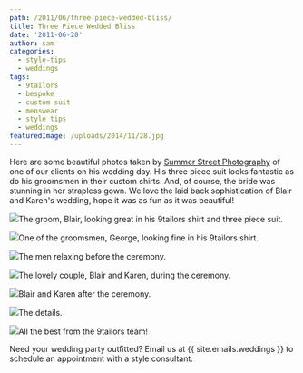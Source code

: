 ```yaml
---
path: /2011/06/three-piece-wedded-bliss/
title: Three Piece Wedded Bliss
date: '2011-06-20'
author: sam
categories:
  - style-tips
  - weddings
tags:
  - 9tailors
  - bespoke
  - custom suit
  - menswear
  - style tips
  - weddings
featuredImage: /uploads/2014/11/28.jpg
---
```

Here are some beautiful photos taken by [Summer Street Photography](http://www.summerstreetphotography.com/) of one of our clients on his wedding day. His three piece suit looks fantastic as do his groomsmen in their custom shirts. And, of course, the bride was stunning in her strapless gown. We love the laid back sophistication of Blair and Karen's wedding, hope it was as fun as it was beautiful!

[![](http://4.bp.blogspot.com/-QYI9TAoDpP0/Tf4YaUW-scI/AAAAAAAAAdM/ZJD-ci9vFc0/s400/Karen%252BBlair-7.jpg)](http://4.bp.blogspot.com/-QYI9TAoDpP0/Tf4YaUW-scI/AAAAAAAAAdM/ZJD-ci9vFc0/s1600/Karen%252BBlair-7.jpg)The groom, Blair, looking great in his 9tailors shirt and three piece suit.

[![](http://3.bp.blogspot.com/-KxNA667ppRg/Tf4YaAKGayI/AAAAAAAAAdE/G-MIO1YNnPI/s400/Karen%252BBlair-5.jpg)](http://3.bp.blogspot.com/-KxNA667ppRg/Tf4YaAKGayI/AAAAAAAAAdE/G-MIO1YNnPI/s1600/Karen%252BBlair-5.jpg)One of the groomsmen, George, looking fine in his 9tailors shirt.

[![](http://2.bp.blogspot.com/-0UYfu6KOdhE/Tf4YatyzsPI/AAAAAAAAAdU/UO7uTm5wuMk/s400/Karen%252BBlair-10.jpg)](http://2.bp.blogspot.com/-0UYfu6KOdhE/Tf4YatyzsPI/AAAAAAAAAdU/UO7uTm5wuMk/s1600/Karen%252BBlair-10.jpg)The men relaxing before the ceremony.

[![](http://2.bp.blogspot.com/-Fm17ImzNSGw/Tf4YbdPkiLI/AAAAAAAAAdk/Rqh772Xi-Gc/s400/Karen%252BBlair-53.jpg)](http://2.bp.blogspot.com/-Fm17ImzNSGw/Tf4YbdPkiLI/AAAAAAAAAdk/Rqh772Xi-Gc/s1600/Karen%252BBlair-53.jpg)The lovely couple, Blair and Karen, during the ceremony.

[![](http://3.bp.blogspot.com/-onzJsLapx74/Tf4Yo2ezCTI/AAAAAAAAAds/bFSUnWYTavE/s400/Karen%252BBlair-74.jpg)](http://3.bp.blogspot.com/-onzJsLapx74/Tf4Yo2ezCTI/AAAAAAAAAds/bFSUnWYTavE/s1600/Karen%252BBlair-74.jpg)Blair and Karen after the ceremony.

[![](http://4.bp.blogspot.com/-eaalg81Z2uA/Tf4Ya5fw9cI/AAAAAAAAAdc/ZwgtVkZ8L5g/s400/Karen%252BBlair-11.jpg)](http://4.bp.blogspot.com/-eaalg81Z2uA/Tf4Ya5fw9cI/AAAAAAAAAdc/ZwgtVkZ8L5g/s1600/Karen%252BBlair-11.jpg)The details.

[![](http://4.bp.blogspot.com/-Jyv1tVx8KT8/Tf4ZpMgzh4I/AAAAAAAAAd8/SMcu392l0Mw/s400/Karen%252BBlair-84.jpg)](http://4.bp.blogspot.com/-Jyv1tVx8KT8/Tf4ZpMgzh4I/AAAAAAAAAd8/SMcu392l0Mw/s1600/Karen%252BBlair-84.jpg)All the best from the 9tailors team!

Need your wedding party outfitted? Email us at {{ site.emails.weddings }} to schedule an appointment with a style consultant.